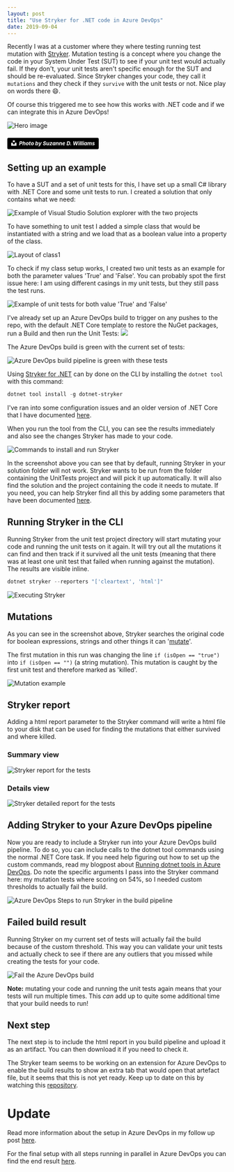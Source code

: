 ```yaml
---
layout: post
title: "Use Stryker for .NET code in Azure DevOps"
date: 2019-09-04
---
```


Recently I was at a customer where they where testing running test mutation with  [Stryker](https://stryker-mutator.io/stryker-net/). Mutation testing is a concept where you change the code in your System Under Test (SUT) to see if your unit test would actually fail. If they don't, your unit tests aren't specific enough for the SUT and should be re-evaluated. Since Stryker changes your code, they call it `mutations` and they check if they `survive` with the unit tests or not. Nice play on words there 😄.

Of course this triggered me to see how this works with .NET code and if we can integrate this in Azure DevOps!

![Hero image](/images/2019/20190829/suzanne-d-williams-VMKBFR6r_jg-unsplash.jpg)
##### <a style="background-color:black;color:white;text-decoration:none;padding:4px 6px;font-family:-apple-system, BlinkMacSystemFont, &quot;San Francisco&quot;, &quot;Helvetica Neue&quot;, Helvetica, Ubuntu, Roboto, Noto, &quot;Segoe UI&quot;, Arial, sans-serif;font-size:12px;font-weight:bold;line-height:1.2;display:inline-block;border-radius:3px" href="https://unsplash.com/@scw1217?utm_medium=referral&amp;utm_campaign=photographer-credit&amp;utm_content=creditBadge" target="_blank" rel="noopener noreferrer" title="Photo by Suzanne D. Williams"><span style="display:inline-block;padding:2px 3px"><svg xmlns="http://www.w3.org/2000/svg" style="height:12px;width:auto;position:relative;vertical-align:middle;top:-2px;fill:white" viewBox="0 0 32 32"><title>unsplash-logo</title><path d="M10 9V0h12v9H10zm12 5h10v18H0V14h10v9h12v-9z"></path></svg></span><span style="display:inline-block;padding:2px 3px">Photo by Suzanne D. Williams</span></a>

## Setting up an example
To have a SUT and a set of unit tests for this, I have set up a small C# library with .NET Core and some unit tests to run. I created a solution that only contains what we need:

![Example of Visual Studio Solution explorer with the two projects](/images/2019/20190829/2019-08-29_SolutionExplorer.png)

To have something to unit test I added a simple class that would be instantiated with a string and we load that as a boolean value into a property of the class.

![Layout of class1](/images/2019/20190829/2019-08-29_StrykerDemo.Class1.png)

To check if my class setup works, I created two unit tests as an example for both the parameter values 'True' and 'False'. You can probably spot the first issue here: I am using different casings in my unit tests, but they still pass the test runs.

![Example of unit tests for both value 'True' and 'False'](/images/2019/20190829/2019-08-29_StrykerDemo.UnitTests.png)

I've already set up an Azure DevOps build to trigger on any pushes to the repo, with the default .NET Core template to restore the NuGet packages, run a Build and then run the Unit Tests:
![](/images/2019/20190829/2019-09-04_StrykerAzureDevOps.png)

The Azure DevOps build is green with the current set of tests:

![Azure DevOps build pipeline is green with these tests](/images/2019/20190829/2019-08-29AzureDevOpsBuild.png)

Using [Stryker for .NET](https://stryker-mutator.io/stryker-net/quickstart) can by done on the CLI by installing the `dotnet tool` with this command:
``` powershell
dotnet tool install -g dotnet-stryker
```
I've ran into some configuration issues and an older version of .NET Core that I have documented [here](/blog/2019/09/03/fixing-error-.NET-core-dotnet-new-tool-manifest).

When you run the tool from the CLI, you can see the results immediately and also see the changes Stryker has made to your code.

![Commands to install and run Stryker](/images/2019/20190829/2019-08-29WindowsTerminalInstallStryker.png)

In the screenshot above you can see that by default, running Stryker in your solution folder will not work. Stryker wants to be run from the folder containing the UnitTests project and will pick it up automatically. It will also find the solution and the project containing the code it needs to mutate. If you need, you can help Stryker find all this by adding some parameters that have been documented [here](https://stryker-mutator.io/docs/stryker-net/mutations#unary-operators-unary).

## Running Stryker in the CLI
Running Stryker from the unit test project directory will start mutating your code and running the unit tests on it again. It will try out all the mutations it can find and then track if it survived all the unit tests (meaning that there was at least one unit test that failed when running against the mutation). The results are visible inline.

``` powershell
dotnet stryker --reporters "['cleartext', 'html']"
```

![Executing Stryker](/images/2019/20190829/2019-08-29_TerminalStrykerRun.png)

## Mutations
As you can see in the screenshot above, Stryker searches the original code for boolean expressions, strings and other things it can '[mutate](https://stryker-mutator.io/docs/stryker-net/mutations)'.

The first mutation in this run was changing the line `if (isOpen == "true")` into `if (isOpen == "")` (a string mutation). This mutation is caught by the first unit test and therefore marked as 'killed'.

![Mutation example](/images/2019/20190829/2019-09-04StrykerMutation.png)

## Stryker report
Adding a html report parameter to the Stryker command will write a html file to your disk that can be used for finding the mutations that either survived and where killed.

### Summary view
![Stryker report for the tests](/images/2019/20190829/2019-08-29StrykerReport.png)

### Details view
![Stryker detailed report for the tests](/images/2019/20190829/2019-08-29StrykerReportDetails.png)

## Adding Stryker to your Azure DevOps pipeline
Now you are ready to include a Stryker run into your Azure DevOps build pipeline. To do so, you can include calls to the dotnet tool commands using the normal .NET Core task. If you need help figuring out how to set up the custom commands, read my blogpost about [Running dotnet tools in Azure DevOps](/blog/2019/09/03/Running-dotnet-tools-in-azure-devops).
Do note the specific arguments I pass into the Stryker command here: my mutation tests where scoring on 54%, so I needed custom thresholds to actually fail the build.

![Azure DevOps Steps to run Stryker in the build pipeline](/images/2019/20190829/2019-09-04_StrykerAzureDevOpsConfig.png)

## Failed build result
Running Stryker on my current set of tests will actually fail the build because of the custom threshold. This way you can validate your unit tests and actually check to see if there are any outliers that you missed while creating the tests for your code.

![Fail the Azure DevOps build](/images/2019/20190829/2019-09-04_AzureDevOpsFailedBuild.png)

**Note:** mutating your code and running the unit tests again means that your tests will run multiple times. This *can* add up to quite some additional time that your build needs to run!

## Next step
The next step is to include the html report in you build pipeline and upload it as an artifact. You can then download it if you need to check it.

The Stryker team seems to be working on an extension for Azure DevOps to enable the build results to show an extra tab that would open that artefact file, but it seems that this is not yet ready. Keep up to date on this by watching this [repository](https://github.com/stryker-mutator/azure-devops-mutationreport-publisher).

# Update
Read more information about the setup in Azure DevOps in my follow up post [here](/blog/2019/09/04/Use-Stryker-Azure-DevOps).

For the final setup with all steps running in parallel in Azure DevOps you can find the end result [here](/blog/2019/10/11/Parallelizing-a-long-Stryker-Run-in-Azure-DevOps).